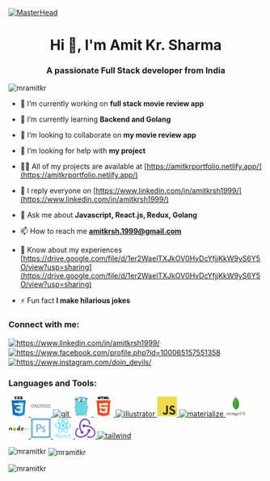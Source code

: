 [![MasterHead](https://fbcoverstreet.com/content/RNPERatULMNBPV1qtT52Y8zMrVe2Vl7CJN3hCa4aNw256xjut4byXaBSWCV5628i.jpg)](https://github.com/MrAmitkr)


<h1 align="center">Hi 👋, I'm Amit Kr. Sharma</h1>
<h3 align="center">A passionate Full Stack developer from India</h3>

<p align="left"> <img src="https://komarev.com/ghpvc/?username=mramitkr&label=Profile%20views&color=0e75b6&style=flat" alt="mramitkr" /> </p>

- 🔭 I’m currently working on **full stack movie review app**

- 🌱 I’m currently learning **Backend and Golang**

- 👯 I’m looking to collaborate on **my movie review app**

- 🤝 I’m looking for help with **my project**

- 👨‍💻 All of my projects are available at [https://amitkrportfolio.netlify.app/](https://amitkrportfolio.netlify.app/)

- 📝 I reply everyone on [https://www.linkedin.com/in/amitkrsh1999/](https://www.linkedin.com/in/amitkrsh1999/)

- 💬 Ask me about **Javascript, React.js, Redux, Golang**

- 📫 How to reach me **amitkrsh.1999@gmail.com**

- 📄 Know about my experiences [https://drive.google.com/file/d/1er2WaelTXJkOV0HvDcYfjjKkW9yS6Y5O/view?usp=sharing](https://drive.google.com/file/d/1er2WaelTXJkOV0HvDcYfjjKkW9yS6Y5O/view?usp=sharing)

- ⚡ Fun fact **I make hilarious jokes**

<h3 align="left">Connect with me:</h3>
<p align="left">



<a href="https://linkedin.com/in/https://www.linkedin.com/in/amitkrsh1999/" target="blank"><img align="center" src="https://raw.githubusercontent.com/rahuldkjain/github-profile-readme-generator/master/src/images/icons/Social/linked-in-alt.svg" alt="https://www.linkedin.com/in/amitkrsh1999/" height="30" width="40" /></a>
<a href="https://fb.com/https://www.facebook.com/profile.php?id=100065157551358" target="blank"><img align="center" src="https://raw.githubusercontent.com/rahuldkjain/github-profile-readme-generator/master/src/images/icons/Social/facebook.svg" alt="https://www.facebook.com/profile.php?id=100065157551358" height="30" width="40" /></a>
<a href="https://instagram.com/https://www.instagram.com/doin_devils/" target="blank"><img align="center" src="https://raw.githubusercontent.com/rahuldkjain/github-profile-readme-generator/master/src/images/icons/Social/instagram.svg" alt="https://www.instagram.com/doin_devils/" height="30" width="40" /></a>
</p>

<h3 align="left">Languages and Tools:</h3>
<p align="left"> <a href="https://www.w3schools.com/css/" target="_blank" rel="noreferrer"> <img src="https://raw.githubusercontent.com/devicons/devicon/master/icons/css3/css3-original-wordmark.svg" alt="css3" width="40" height="40"/> </a> <a href="https://expressjs.com" target="_blank" rel="noreferrer"> <img src="https://raw.githubusercontent.com/devicons/devicon/master/icons/express/express-original-wordmark.svg" alt="express" width="40" height="40"/> </a> <a href="https://git-scm.com/" target="_blank" rel="noreferrer"> <img src="https://www.vectorlogo.zone/logos/git-scm/git-scm-icon.svg" alt="git" width="40" height="40"/> </a> <a href="https://golang.org" target="_blank" rel="noreferrer"> <img src="https://raw.githubusercontent.com/devicons/devicon/master/icons/go/go-original.svg" alt="go" width="40" height="40"/> </a> <a href="https://www.w3.org/html/" target="_blank" rel="noreferrer"> <img src="https://raw.githubusercontent.com/devicons/devicon/master/icons/html5/html5-original-wordmark.svg" alt="html5" width="40" height="40"/> </a> <a href="https://www.adobe.com/in/products/illustrator.html" target="_blank" rel="noreferrer"> <img src="https://www.vectorlogo.zone/logos/adobe_illustrator/adobe_illustrator-icon.svg" alt="illustrator" width="40" height="40"/> </a> <a href="https://developer.mozilla.org/en-US/docs/Web/JavaScript" target="_blank" rel="noreferrer"> <img src="https://raw.githubusercontent.com/devicons/devicon/master/icons/javascript/javascript-original.svg" alt="javascript" width="40" height="40"/> </a> <a href="https://materializecss.com/" target="_blank" rel="noreferrer"> <img src="https://raw.githubusercontent.com/prplx/svg-logos/5585531d45d294869c4eaab4d7cf2e9c167710a9/svg/materialize.svg" alt="materialize" width="40" height="40"/> </a> <a href="https://www.mongodb.com/" target="_blank" rel="noreferrer"> <img src="https://raw.githubusercontent.com/devicons/devicon/master/icons/mongodb/mongodb-original-wordmark.svg" alt="mongodb" width="40" height="40"/> </a> <a href="https://nodejs.org" target="_blank" rel="noreferrer"> <img src="https://raw.githubusercontent.com/devicons/devicon/master/icons/nodejs/nodejs-original-wordmark.svg" alt="nodejs" width="40" height="40"/> </a> <a href="https://www.photoshop.com/en" target="_blank" rel="noreferrer"> <img src="https://raw.githubusercontent.com/devicons/devicon/master/icons/photoshop/photoshop-line.svg" alt="photoshop" width="40" height="40"/> </a> <a href="https://reactjs.org/" target="_blank" rel="noreferrer"> <img src="https://raw.githubusercontent.com/devicons/devicon/master/icons/react/react-original-wordmark.svg" alt="react" width="40" height="40"/> </a> <a href="https://redux.js.org" target="_blank" rel="noreferrer"> <img src="https://raw.githubusercontent.com/devicons/devicon/master/icons/redux/redux-original.svg" alt="redux" width="40" height="40"/> </a> <a href="https://tailwindcss.com/" target="_blank" rel="noreferrer"> <img src="https://www.vectorlogo.zone/logos/tailwindcss/tailwindcss-icon.svg" alt="tailwind" width="40" height="40"/> </a> </p>

<p><img align="left" src="https://github-readme-stats.vercel.app/api/top-langs?username=mramitkr&show_icons=true&locale=en&layout=compact" alt="mramitkr" /></p>

<p>&nbsp;<img align="center" src="https://github-readme-stats.vercel.app/api?username=mramitkr&show_icons=true&locale=en" alt="mramitkr" /></p>

<p><img align="center" src="https://github-readme-streak-stats.herokuapp.com/?user=mramitkr&" alt="mramitkr" /></p>
